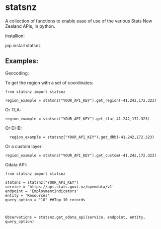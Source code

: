 <h1>statsnz</h1>

A collection of functions to enable ease of use of the various Stats New Zealand APIs, in python.

Installion:

  pip install statsnz



<h2>Examples:</h2>


Geocoding:


  To get the region with a set of coordinates:

    from statsnz import statsnz

    region_example = statsnz("YOUR_API_KEY").get_region(-41.242,172.323)


  Or TLA:

    region_example = statsnz("YOUR_API_KEY").get_tla(-41.242,172.323)

  Or DHB:

      region_example = statsnz("YOUR_API_KEY").get_dhb(-41.242,172.323)



  Or a custom layer:

    region_example = statsnz("YOUR_API_KEY").get_custom(-41.242,172.323)


Odata API:


    from statsnz import statsnz

    statsnz = statsnz("YOUR_API_KEY")
    service = 'https://api.stats.govt.nz/opendata/v1'
    endpoint = 'EmploymentIndicators'
    entity = 'Resources'
    query_option = "10" ##Top 10 records



    Observations = statsnz.get_odata_api(service, endpoint, entity, query_option)
